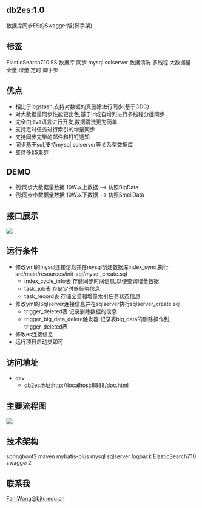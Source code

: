 ## db2es:1.0
数据库同步ES的Swagger版(脚手架)


## 标签
ElasticSearch7.10 ES 数据库 同步 mysql sqlserver 数据清洗 多线程 大数据量 全量 增量 定时 脚手架


## 优点
* 相比于logstash,支持对数据的真删除进行同步(基于CDC)
* 对大数据量同步性能更出色,基于id或自增列进行多线程分批同步
* 完全由java语言进行开发,数据清洗更为简单
* 支持定时任务进行索引的增量同步
* 支持同步完毕的邮件和钉钉通知
* 同步基于sql,支持mysql,sqlserver等关系型数据库
* 支持多ES集群

## DEMO
* 例:同步大数据量数据  10W以上数据 --> 仿照BigData
* 例:同步小数据量数据  10W以下数据 --> 仿照SmallData



## 接口展示
![](images/img_1.jpg)



## 运行条件
* 修改yml的mysql连接信息并在mysql创建数据库index_sync,执行src/main/resources/init-sql/mysql_create.sql
  * index_cycle_info表 存储同步时间信息,以便查询增量数据
  * task_job表 存储定时器任务信息
  * task_record表 存储全量和增量索引任务状态信息
* 修改yml的Sqlserver连接信息并在sqlserver执行sqlserver_create.sql
  * trigger_deleted表 记录删除数据的信息
  * trigger_big_data_delete触发器 记录表big_data的删除操作到trigger_deleted表
* 修改es连接信息
* 运行项目启动类即可



## 访问地址
* dev
  * db2es地址:http://localhost:8888/doc.html

## 主要流程图
![](images/img.png)


## 技术架构
springboot2 maven mybatis-plus mysql sqlserver logback ElasticSearch7.10 swagger2

## 联系我
Fan.Wang@bjtu.edu.cn



